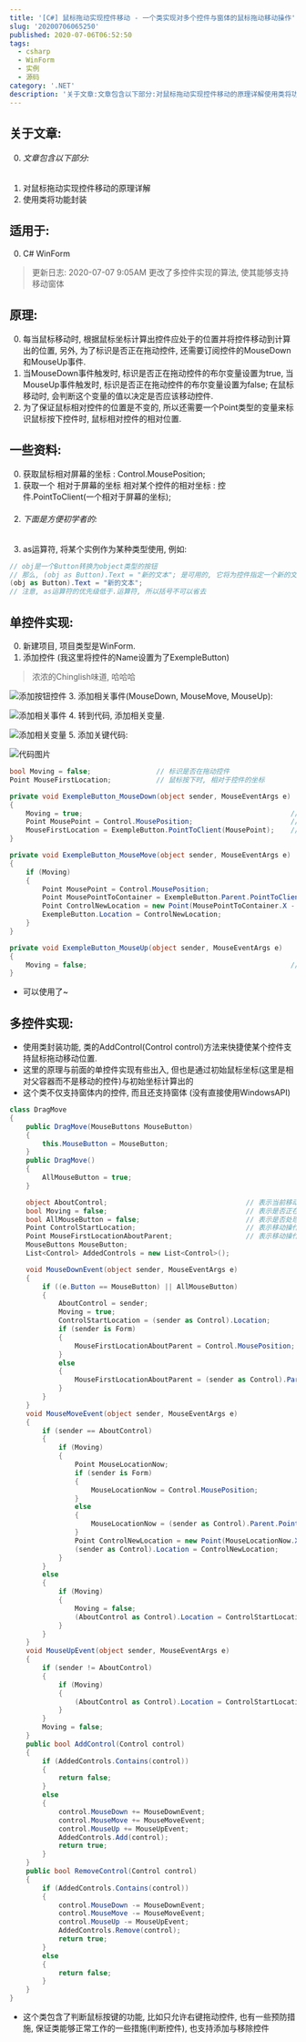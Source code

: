 ```yaml
---
title: '[C#] 鼠标拖动实现控件移动 - 一个类实现对多个控件与窗体的鼠标拖动移动操作'
slug: '20200706065250'
published: 2020-07-06T06:52:50
tags:
  - csharp
  - WinForm 
  - 实例 
  - 源码
category: '.NET'
description: '关于文章:文章包含以下部分:对鼠标拖动实现控件移动的原理详解使用类将功能封装适用于:C# WinForm原理:每当鼠标移动时, 根据鼠标坐标计算出控件应处于的位置并将控件移动到计算出的位置, 另外, 为了标识是否正在拖动控件, 还需要订阅控件的MouseDown和MouseUp事件.当MouseDown事件触发时, 标识是否正在拖动控件的布尔变量设置为true, 当MouseUp事件触发时, 标识是否正在拖动控件的布尔变量设置为false; 在鼠标移动时, 会判断这个变量的值以'
---
```



## 关于文章:

0. ###### 文章包含以下部分:
1. 对鼠标拖动实现控件移动的原理详解
2. 使用类将功能封装

## 适用于:

0. C# WinForm

> 更新日志: 2020-07-07 9:05AM 更改了多控件实现的算法, 使其能够支持移动窗体

## 原理:

0. 每当鼠标移动时, 根据鼠标坐标计算出控件应处于的位置并将控件移动到计算出的位置, 另外, 为了标识是否正在拖动控件, 还需要订阅控件的MouseDown和MouseUp事件.
1. 当MouseDown事件触发时, 标识是否正在拖动控件的布尔变量设置为true, 当MouseUp事件触发时, 标识是否正在拖动控件的布尔变量设置为false; 在鼠标移动时, 会判断这个变量的值以决定是否应该移动控件.
2. 为了保证鼠标相对控件的位置是不变的, 所以还需要一个Point类型的变量来标识鼠标按下控件时, 鼠标相对控件的相对位置.

## 一些资料:

0. 获取鼠标相对屏幕的坐标 :  Control.MousePosition;
1. 获取一个 相对于屏幕的坐标 相对某个控件的相对坐标 : 控件.PointToClient(一个相对于屏幕的坐标);
2.  ###### 下面是方便初学者的:
3. as运算符, 将某个实例作为某种类型使用, 例如:


```csharp
// obj是一个Button转换为object类型的按钮
// 那么, (obj as Button).Text = "新的文本"; 是可用的, 它将为控件指定一个新的文本
(obj as Button).Text = "新的文本";
// 注意, as运算符的优先级低于.运算符, 所以括号不可以省去
```

## 单控件实现:

0. 新建项目, 项目类型是WinForm.
1. 添加控件 (我这里将控件的Name设置为了ExempleButton)

> 浓浓的Chinglish味道, 哈哈哈


![添加按钮控件](/images/20200706052109567.png)
3. 添加相关事件(MouseDown, MouseMove, MouseUp):

![添加相关事件](/images/20200706052323882.png)
4. 转到代码, 添加相关变量.

![添加相关变量](/images/20200706052556910.png)
5. 添加关键代码:

![代码图片](/images/20200706054641301.png)


```csharp
bool Moving = false;                // 标识是否在拖动控件
Point MouseFirstLocation;           // 鼠标按下时, 相对于控件的坐标

private void ExempleButton_MouseDown(object sender, MouseEventArgs e)
{
    Moving = true;                                                   // 表示进入拖动控件的状态
    Point MousePoint = Control.MousePosition;                        // 获取鼠标相对屏幕的坐标
    MouseFirstLocation = ExempleButton.PointToClient(MousePoint);    // 获取坐标相对于控件的相对坐标并赋值给MouseFirstLocation
}

private void ExempleButton_MouseMove(object sender, MouseEventArgs e)
{
    if (Moving)
    {
        Point MousePoint = Control.MousePosition;                                                                                                   // 获取鼠标相对屏幕的坐标
        Point MousePointToContainer = ExempleButton.Parent.PointToClient(MousePoint);                                                               // 获取鼠标相对控件父容器的坐标
        Point ControlNewLocation = new Point(MousePointToContainer.X - MouseFirstLocation.X, MousePointToContainer.Y - MouseFirstLocation.Y);       // 计算控件应处于的, 新的坐标
        ExempleButton.Location = ControlNewLocation;                                                                                                // 移动控件
    }
}

private void ExempleButton_MouseUp(object sender, MouseEventArgs e)
{
    Moving = false;                                                  // 脱离拖动控件的状态
}
```

 - 可以使用了~

## 多控件实现:

- 使用类封装功能, 类的AddControl(Control control)方法来快捷使某个控件支持鼠标拖动移动位置.
- 这里的原理与前面的单控件实现有些出入, 但也是通过初始鼠标坐标(这里是相对父容器而不是移动的控件)与初始坐标计算出的
- 这个类不仅支持窗体内的控件, 而且还支持窗体 (没有直接使用WindowsAPI)

```csharp
class DragMove
{
    public DragMove(MouseButtons MouseButton)
    {
        this.MouseButton = MouseButton;
    }
    public DragMove()
    {
        AllMouseButton = true;
    }

    object AboutControl;                                  // 表示当前移动控件操作是针对哪个控件的
    bool Moving = false;                                  // 表示是否正在移动控件
    bool AllMouseButton = false;                          // 表示是否处理所有按钮
    Point ControlStartLocation;                           // 表示移动操作时, 控件的初始位置
    Point MouseFirstLocationAboutParent;                  // 表示移动操作时, 鼠标的初始位置
    MouseButtons MouseButton;
    List<Control> AddedControls = new List<Control>();

    void MouseDownEvent(object sender, MouseEventArgs e)
    {
        if ((e.Button == MouseButton) || AllMouseButton)
        {
            AboutControl = sender;
            Moving = true;
            ControlStartLocation = (sender as Control).Location;
            if (sender is Form)
            {
                MouseFirstLocationAboutParent = Control.MousePosition;
            }
            else
            {
                MouseFirstLocationAboutParent = (sender as Control).Parent.PointToClient(Control.MousePosition);
            }
        }
    }
    void MouseMoveEvent(object sender, MouseEventArgs e)
    {
        if (sender == AboutControl)
        {
            if (Moving)
            {
                Point MouseLocationNow;
                if (sender is Form)
                {
                    MouseLocationNow = Control.MousePosition;
                }
                else
                {
                    MouseLocationNow = (sender as Control).Parent.PointToClient(Control.MousePosition);
                }
                Point ControlNewLocation = new Point(MouseLocationNow.X - MouseFirstLocationAboutParent.X + ControlStartLocation.X, MouseLocationNow.Y - MouseFirstLocationAboutParent.Y + ControlStartLocation.Y);
                (sender as Control).Location = ControlNewLocation;
            }
        }
        else
        {
            if (Moving)
            {
                Moving = false;
                (AboutControl as Control).Location = ControlStartLocation;
            }
        }
    }
    void MouseUpEvent(object sender, MouseEventArgs e)
    {
        if (sender != AboutControl)
        {
            if (Moving)
            {
                (AboutControl as Control).Location = ControlStartLocation;
            }
        }
        Moving = false;
    }
    public bool AddControl(Control control)
    {
        if (AddedControls.Contains(control))
        {
            return false;
        }
        else
        {
            control.MouseDown += MouseDownEvent;
            control.MouseMove += MouseMoveEvent;
            control.MouseUp += MouseUpEvent;
            AddedControls.Add(control);
            return true;
        }
    }
    public bool RemoveControl(Control control)
    {
        if (AddedControls.Contains(control))
        {
            control.MouseDown -= MouseDownEvent;
            control.MouseMove -= MouseMoveEvent;
            control.MouseUp -= MouseUpEvent;
            AddedControls.Remove(control);
            return true;
        }
        else
        {
            return false;
        }
    }
}
```

- 这个类包含了判断鼠标按键的功能, 比如只允许右键拖动控件, 也有一些预防措施, 保证类能够正常工作的一些措施(判断控件), 也支持添加与移除控件

